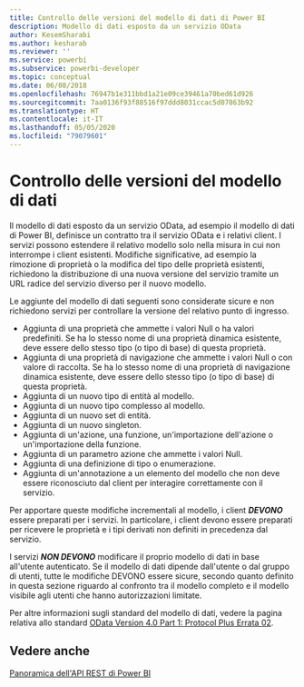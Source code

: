 ```yaml
---
title: Controllo delle versioni del modello di dati di Power BI
description: Modello di dati esposto da un servizio OData
author: KesemSharabi
ms.author: kesharab
ms.reviewer: ''
ms.service: powerbi
ms.subservice: powerbi-developer
ms.topic: conceptual
ms.date: 06/08/2018
ms.openlocfilehash: 76947b1e311bbd1a21e09ce39461a70bed61d926
ms.sourcegitcommit: 7aa0136f93f88516f97ddd8031ccac5d07863b92
ms.translationtype: HT
ms.contentlocale: it-IT
ms.lasthandoff: 05/05/2020
ms.locfileid: "79079601"
---
```

# <a name="data-model-versioning"></a>Controllo delle versioni del modello di dati

Il modello di dati esposto da un servizio OData, ad esempio il modello di dati di Power BI, definisce un contratto tra il servizio OData e i relativi client. I servizi possono estendere il relativo modello solo nella misura in cui non interrompe i client esistenti. Modifiche significative, ad esempio la rimozione di proprietà o la modifica del tipo delle proprietà esistenti, richiedono la distribuzione di una nuova versione del servizio tramite un URL radice del servizio diverso per il nuovo modello.  
  
Le aggiunte del modello di dati seguenti sono considerate sicure e non richiedono servizi per controllare la versione del relativo punto di ingresso.  
  
* Aggiunta di una proprietà che ammette i valori Null o ha valori predefiniti. Se ha lo stesso nome di una proprietà dinamica esistente, deve essere dello stesso tipo (o tipo di base) di questa proprietà.  
* Aggiunta di una proprietà di navigazione che ammette i valori Null o con valore di raccolta. Se ha lo stesso nome di una proprietà di navigazione dinamica esistente, deve essere dello stesso tipo (o tipo di base) di questa proprietà.  
* Aggiunta di un nuovo tipo di entità al modello.  
* Aggiunta di un nuovo tipo complesso al modello.  
* Aggiunta di un nuovo set di entità.  
* Aggiunta di un nuovo singleton.  
* Aggiunta di un'azione, una funzione, un'importazione dell'azione o un'importazione della funzione.
* Aggiunta di un parametro azione che ammette i valori Null.  
* Aggiunta di una definizione di tipo o enumerazione.  
* Aggiunta di un'annotazione a un elemento del modello che non deve essere riconosciuto dal client per interagire correttamente con il servizio.  
  
Per apportare queste modifiche incrementali al modello, i client ***DEVONO*** essere preparati per i servizi. In particolare, i client devono essere preparati per ricevere le proprietà e i tipi derivati non definiti in precedenza dal servizio.  
  
I servizi ***NON DEVONO*** modificare il proprio modello di dati in base all'utente autenticato. Se il modello di dati dipende dall'utente o dal gruppo di utenti, tutte le modifiche DEVONO essere sicure, secondo quanto definito in questa sezione riguardo al confronto tra il modello completo e il modello visibile agli utenti che hanno autorizzazioni limitate.  
  
Per altre informazioni sugli standard del modello di dati, vedere la pagina relativa allo standard [OData Version 4.0 Part 1: Protocol Plus Errata 02](https://docs.oasis-open.org/odata/odata/v4.0/odata-v4.0-part1-protocol.html).  
  
## <a name="see-also"></a>Vedere anche
[Panoramica dell'API REST di Power BI](https://docs.microsoft.com/rest/api/power-bi/)